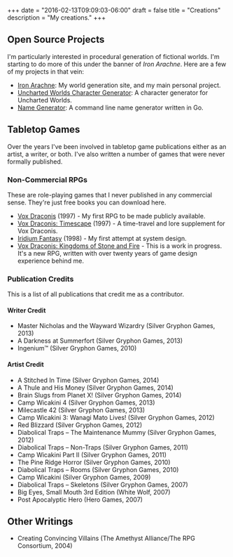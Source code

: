 +++
date = "2016-02-13T09:09:03-06:00"
draft = false
title = "Creations"
description = "My creations."
+++

## Open Source Projects

I'm particularly interested in procedural generation of fictional worlds. I'm starting to do more of this under the banner of _Iron Arachne_. Here are a few of my projects in that vein:

- [Iron Arachne](https://gitlab.com/ironarachne/ironarachne): My world generation site, and my main personal project.
- [Uncharted Worlds Character Generator](https://gitlab.com/ironarachne/uncharted-worlds-chargen): A character generator for Uncharted Worlds.
- [Name Generator](https://github.com/ironarachne/namegen): A command line name generator written in Go.

## Tabletop Games

Over the years I've been involved in tabletop game publications either as an artist, a writer, or both. I've also written a number of games that were never formally published.

### Non-Commercial RPGs

These are role-playing games that I never published in any commercial sense. They're just free books you can download here.

- [Vox Draconis](/voxdraconis.pdf) (1997) - My first RPG to be made publicly available.
- [Vox Draconis: Timescape](/timescape.pdf) (1997) - A time-travel and lore supplement for Vox Draconis.
- [Iridium Fantasy](/iridiumfantasy.pdf) (1998) - My first attempt at system design.
- [Vox Draconis: Kingdoms of Stone and Fire](/page/voxdraconisksf) - This is a work in progress. It's a new RPG, written with over twenty years of game design experience behind me.

### Publication Credits

This is a list of all publications that credit me as a contributor.

#### Writer Credit

- Master Nicholas and the Wayward Wizardry (Silver Gryphon Games, 2013)
- A Darkness at Summerfort (Silver Gryphon Games, 2013)
- Ingenium™ (Silver Gryphon Games, 2010)

#### Artist Credit

- A Stitched In Time (Silver Gryphon Games, 2014)
- A Thule and His Money (Silver Gryphon Games, 2014)
- Brain Slugs from Planet X! (Silver Gryphon Games, 2014)
- Camp Wicakini 4 (Silver Gryphon Games, 2013)
- Milecastle 42 (Silver Gryphon Games, 2013)
- Camp Wicakini 3: Wanagi Mato Lives! (Silver Gryphon Games, 2012)
- Red Blizzard (Silver Gryphon Games, 2012)
- Diabolical Traps – The Maintenance Mummy (Silver Gryphon Games, 2012)
- Diabolical Traps – Non-Traps (Silver Gryphon Games, 2011)
- Camp Wicakini Part II (Silver Gryphon Games, 2011)
- The Pine Ridge Horror (Silver Gryphon Games, 2010)
- Diabolical Traps – Rooms (Silver Gryphon Games, 2010)
- Camp Wicakini (Silver Gryphon Games, 2009)
- Diabolical Traps – Skeletons (Silver Gryphon Games, 2007)
- Big Eyes, Small Mouth 3rd Edition (White Wolf, 2007)
- Post Apocalyptic Hero (Hero Games, 2007)

## Other Writings

- Creating Convincing Villains (The Amethyst Alliance/The RPG Consortium, 2004)
